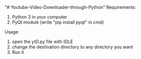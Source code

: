 "# Youtube-Video-Downloader-through-Python" 
Requirements:
1) Python 3 in your computer
2) PyQt module (write "pip install pyqt" in cmd)

Usage:
1) open the ytD.py file with IDLE
2) change the destination directory to any directory you want
3) Run it

